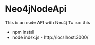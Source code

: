# Neo4jNodeApi

This is an node API with Neo4j
To run this

- npm install
- node index.js - http://localhost:3000/
